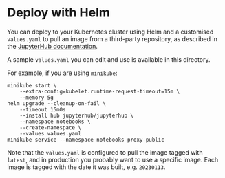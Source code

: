 Deploy with Helm
================

You can deploy to your Kubernetes cluster using Helm and a customised ``values.yaml`` to pull an image from a third-party repository, as described in the [JupyterHub documentation](https://z2jh.jupyter.org/en/latest/jupyterhub/customizing/user-environment.html).

A sample ``values.yaml`` you can edit and use is available in this directory.

For example, if you are using ``minikube``:
```
minikube start \
    --extra-config=kubelet.runtime-request-timeout=15m \
    --memory 5g
helm upgrade --cleanup-on-fail \
    --timeout 15m0s
    --install hub jupyterhub/jupyterhub \
    --namespace notebooks \
    --create-namespace \
    --values values.yaml
minikube service --namespace notebooks proxy-public
```

Note that the ``values.yaml`` is configured to pull the image tagged with ``latest``, and in production you probably want to use a specific image. Each image is tagged with the date it was built, e.g. ``20230113``.
